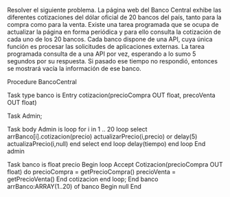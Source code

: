 Resolver el siguiente problema. La página web del Banco Central exhibe las diferentes cotizaciones 
del dólar oficial de 20 bancos del país, tanto para la compra como para la venta. Existe una tarea 
programada que se ocupa de actualizar la página en forma periódica y para ello consulta la cotización 
de cada uno de los 20 bancos. Cada banco dispone de una API, cuya única función es procesar las 
solicitudes de aplicaciones externas. La tarea programada consulta de a una API por vez, esperando 
a lo sumo 5 segundos por su respuesta. Si pasado ese tiempo no respondió, entonces se mostrará 
vacía la información de ese banco. 

Procedure BancoCentral

Task type banco is
    Entry cotizacion(precioCompra OUT float, precoVenta OUT float)

Task Admin;

Task body Admin is
    loop
        for i in 1 .. 20 loop
            select
                arrBanco[i].cotizacion(precio)
                actualizarPrecio(i,precio)
            or delay(5)
                actualizaPrecio(i,null)
            end select
        end loop
        delay(tiempo)
    end loop
End admin

Task banco is
    float precio
    Begin
    loop
        Accept Cotizacion(precioCompra OUT float) do
            precioCompra = getPrecioCompra()
            precioVenta = getPrecioVenta()
        End cotizacion
    end loop;
End banco
arrBanco:ARRAY(1..20) of banco
Begin
    null
End
